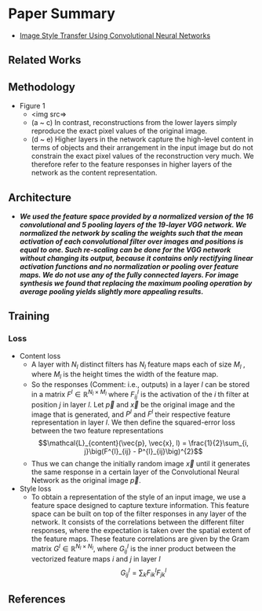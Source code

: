 # Paper Summary
- [Image Style Transfer Using Convolutional Neural Networks](https://www.cv-foundation.org/openaccess/content_cvpr_2016/papers/Gatys_Image_Style_Transfer_CVPR_2016_paper.pdf)
## Related Works
## Methodology
- Figure 1
    - <img src=>
    - (a ~ c) In contrast, reconstructions from the lower layers simply reproduce the exact pixel values of the original image.
    - (d ~ e) Higher layers in the network capture the high-level content in terms of objects and their arrangement in the input image but do not constrain the exact pixel values of the reconstruction very much. We therefore refer to the feature responses in higher layers of the network as the content representation.
## Architecture
- ***We used the feature space provided by a normalized version of the 16 convolutional and 5 pooling layers of the 19-layer VGG network. We normalized the network by scaling the weights such that the mean activation of each convolutional filter over images and positions is equal to one. Such re-scaling can be done for the VGG network without changing its output, because it contains only rectifying linear activation functions and no normalization or pooling over feature maps. We do not use any of the fully connected layers. For image synthesis we found that replacing the maximum pooling operation by average pooling yields slightly more appealing results.***
## Training
### Loss
- Content loss
    - A layer with $N_{l}$ distinct filters has $N_{l}$ feature maps each of size $M_{l}$ , where $M_{l}$ is the height times the width of the feature map.
    - So the responses (Comment: i.e., outputs) in a layer $l$ can be stored in a matrix $F^{l} \in \mathbb{R}^{N_{l} \times M_{l}}$ where $F^{l}_{ij}$ is the activation of the $i$ th filter at position $j$ in layer $l$. Let $\vec{p}$ and $\vec{x}$ be the original image and the image that is generated, and $P^{l}$ and $F^{l}$ their respective feature representation in layer $l$. We then define the squared-error loss between the two feature representations
    $$\mathcal{L}_{content}(\vec{p}, \vec{x}, l) = \frac{1}{2}\sum_{i, j}\big(F^{l}_{ij} - P^{l}_{ij}\big)^{2}$$
    <!-- - The derivative of this loss with respect to the activations in layer l equals ∂Lcontent ∂Fl ij = ( F l − P l  ij if F l ij > 0 0 if F l ij < 0 , (2)  -->
    - Thus we can change the initially random image $\vec{x}$ until it generates the same response in a certain layer of the Convolutional Neural Network as the original image $\vec{p}$.
- Style loss
    - To obtain a representation of the style of an input image, we use a feature space designed to capture texture information. This feature space can be built on top of the filter responses in any layer of the network. It consists of the correlations between the different filter responses, where the expectation is taken over the spatial extent of the feature maps. These feature correlations are given by the Gram matrix $G^{l} \in \mathbb{R}^{N_{l} \times N_{l}}$, where $G^{l}_{ij}$ is the inner product between the vectorized feature maps $i$ and $j$ in layer $l$
    $$G^{l}_{ij} = \sum_{k}F^{l}_{ik}F^{l}_{jk}$$
## References
